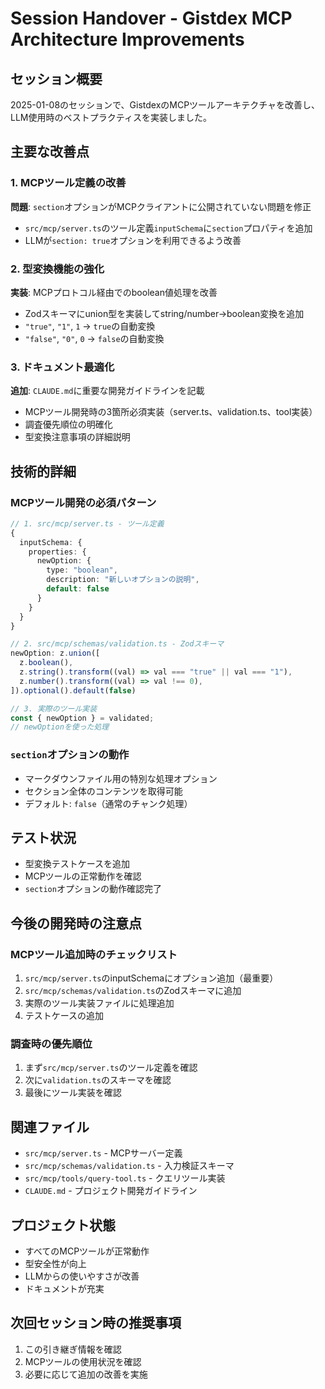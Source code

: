 # Session Handover - Gistdex MCP Architecture Improvements

## セッション概要
2025-01-08のセッションで、GistdexのMCPツールアーキテクチャを改善し、LLM使用時のベストプラクティスを実装しました。

## 主要な改善点

### 1. MCPツール定義の改善
**問題**: `section`オプションがMCPクライアントに公開されていない問題を修正
- `src/mcp/server.ts`のツール定義`inputSchema`に`section`プロパティを追加
- LLMが`section: true`オプションを利用できるよう改善

### 2. 型変換機能の強化
**実装**: MCPプロトコル経由でのboolean値処理を改善
- Zodスキーマにunion型を実装してstring/number→boolean変換を追加
- `"true"`, `"1"`, `1` → `true`の自動変換
- `"false"`, `"0"`, `0` → `false`の自動変換

### 3. ドキュメント最適化
**追加**: `CLAUDE.md`に重要な開発ガイドラインを記載
- MCPツール開発時の3箇所必須実装（server.ts、validation.ts、tool実装）
- 調査優先順位の明確化
- 型変換注意事項の詳細説明

## 技術的詳細

### MCPツール開発の必須パターン
```typescript
// 1. src/mcp/server.ts - ツール定義
{
  inputSchema: {
    properties: {
      newOption: {
        type: "boolean",
        description: "新しいオプションの説明",
        default: false
      }
    }
  }
}

// 2. src/mcp/schemas/validation.ts - Zodスキーマ
newOption: z.union([
  z.boolean(),
  z.string().transform((val) => val === "true" || val === "1"),
  z.number().transform((val) => val !== 0),
]).optional().default(false)

// 3. 実際のツール実装
const { newOption } = validated;
// newOptionを使った処理
```

### `section`オプションの動作
- マークダウンファイル用の特別な処理オプション
- セクション全体のコンテンツを取得可能
- デフォルト: `false`（通常のチャンク処理）

## テスト状況
- 型変換テストケースを追加
- MCPツールの正常動作を確認
- `section`オプションの動作確認完了

## 今後の開発時の注意点

### MCPツール追加時のチェックリスト
1. `src/mcp/server.ts`のinputSchemaにオプション追加（最重要）
2. `src/mcp/schemas/validation.ts`のZodスキーマに追加
3. 実際のツール実装ファイルに処理追加
4. テストケースの追加

### 調査時の優先順位
1. まず`src/mcp/server.ts`のツール定義を確認
2. 次に`validation.ts`のスキーマを確認  
3. 最後にツール実装を確認

## 関連ファイル
- `src/mcp/server.ts` - MCPサーバー定義
- `src/mcp/schemas/validation.ts` - 入力検証スキーマ
- `src/mcp/tools/query-tool.ts` - クエリツール実装
- `CLAUDE.md` - プロジェクト開発ガイドライン

## プロジェクト状態
- すべてのMCPツールが正常動作
- 型安全性が向上
- LLMからの使いやすさが改善
- ドキュメントが充実

## 次回セッション時の推奨事項
1. この引き継ぎ情報を確認
2. MCPツールの使用状況を確認
3. 必要に応じて追加の改善を実施